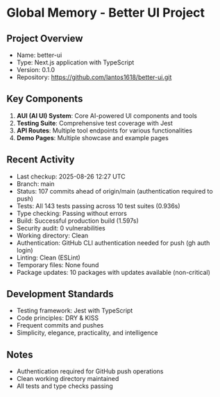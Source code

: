# Global Memory - Better UI Project

## Project Overview
- Name: better-ui
- Type: Next.js application with TypeScript
- Version: 0.1.0
- Repository: https://github.com/lantos1618/better-ui.git

## Key Components
1. **AUI (AI UI) System**: Core AI-powered UI components and tools
2. **Testing Suite**: Comprehensive test coverage with Jest
3. **API Routes**: Multiple tool endpoints for various functionalities
4. **Demo Pages**: Multiple showcase and example pages

## Recent Activity
- Last checkup: 2025-08-26 12:27 UTC
- Branch: main  
- Status: 107 commits ahead of origin/main (authentication required to push)
- Tests: All 143 tests passing across 10 test suites (0.936s)
- Type checking: Passing without errors
- Build: Successful production build (1.597s)
- Security audit: 0 vulnerabilities
- Working directory: Clean
- Authentication: GitHub CLI authentication needed for push (gh auth login)
- Linting: Clean (ESLint)
- Temporary files: None found
- Package updates: 10 packages with updates available (non-critical)

## Development Standards
- Testing framework: Jest with TypeScript
- Code principles: DRY & KISS
- Frequent commits and pushes
- Simplicity, elegance, practicality, and intelligence

## Notes
- Authentication required for GitHub push operations
- Clean working directory maintained
- All tests and type checks passing